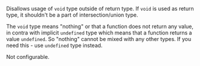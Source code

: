 
Disallows usage of `void` type outside of return type.
If `void` is used as return type, it shouldn't be a part of intersection/union type.


The `void` type means "nothing" or that a function does not return any value,
in contra with implicit `undefined` type which means that a function returns a value `undefined`.
So "nothing" cannot be mixed with any other types.
If you need this - use `undefined` type instead.

Not configurable.